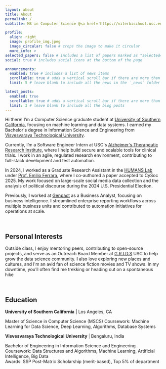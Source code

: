 ```yaml
---
layout: about
title: About
permalink: /
subtitle: MS in Computer Science @<a href='https://viterbischool.usc.edu/'>USC</a>

profile:
  align: right
  image: profile_img.jpeg
  image_circular: false # crops the image to make it circular
  more_info: >
selected_papers: false # includes a list of papers marked as "selected={true}"
social: true # includes social icons at the bottom of the page

announcements:
  enabled: true # includes a list of news items
  scrollable: true # adds a vertical scroll bar if there are more than 3 news items
  limit: 5 # leave blank to include all the news in the `_news` folder

latest_posts:
  enabled: true
  scrollable: true # adds a vertical scroll bar if there are more than 3 new posts items
  limit: 3 # leave blank to include all the blog posts
---
```


Hi there!
I’m a Computer Science graduate student at [University of Southern California](https://www.usc.edu/),
focusing on machine learning and data systems.
I earned my Bachelor's degree in Information Science and Engineering
from [Visvesvaraya Technological University](https://www.vtu.ac.in/).

Currently, I’m a Software Engineer Intern at USC's [Alzheimer's Therapeutic Research Institute](https://atri.usc.edu/),
where I help build secure and scalable tools for clinical trials.
I work in an agile, regulated research environment, contributing to full-stack development and test automation.

In 2024,
I worked as a Graduate Research Assistant in the [HUMANS Lab](http://www.emilio.ferrara.name/code/)
under [Prof. Emilio Ferrara](https://www.emilio.ferrara.name/),
where I co-authored a paper accepted to CySoc 2025.
My work focused on large-scale social media data collection and the analysis of political discourse during the 2024 U.S.
Presidential Election.

Previously, I worked at [Genpact](https://www.genpact.com/) as a Business Analyst, focusing on business intelligence. I
streamlined enterprise reporting workflows across multiple business units and contributed to automation initiatives for
operations at scale.

<br>

## Personal Interests

Outside class, I enjoy mentoring peers, contributing to open-source projects, and serve as an Outreach Board Member
at [G.R.I.D.S](https://gridsusc.com/) USC to help grow the data science community. I also love exploring new places and
cultures, and I'm an avid fan of science fiction movies and TV shows.
In my downtime, you’ll often find me trekking or heading out on a spontaneous hike


<br>

## Education

**University of Southern California** | Los Angeles, CA

Master of Science in Computer Science (MSCS)
Coursework: Machine Learning for Data Science, Deep Learning, Algorithms, Database Systems

**Visvesvaraya Technological University** | Bengaluru, India

Bachelor of Engineering in Information Science and Engineering
Coursework: Data Structures and Algorithms, Machine Learning, Artificial Intelligence, Big Data 
<br> Awards: SSP Post-Matric Scholarship (merit-based), Top 5% of department
